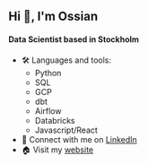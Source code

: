 ## Hi 👋, I'm Ossian

#### Data Scientist based in Stockholm

* 🛠️ Languages and tools:
  * Python
  * SQL
  * GCP
  * dbt
  * Airflow
  * Databricks
  * Javascript/React
* 🔗 Connect with me on [LinkedIn](www.linkedin.com/in/ossianhempel)
* 🏠 Visit my [website](www.ossianhempel.com)


<!--
**ossianhempel/ossianhempel** is a ✨ _special_ ✨ repository because its `README.md` (this file) appears on your GitHub profile.

Here are some ideas to get you started:

- 🔭 I’m currently working on ...
- 🌱 I’m currently learning ...
- 👯 I’m looking to collaborate on ...
- 🤔 I’m looking for help with ...
- 💬 Ask me about ...
- 📫 How to reach me: ...
- 😄 Pronouns: ...
- ⚡ Fun fact: ...
-->
